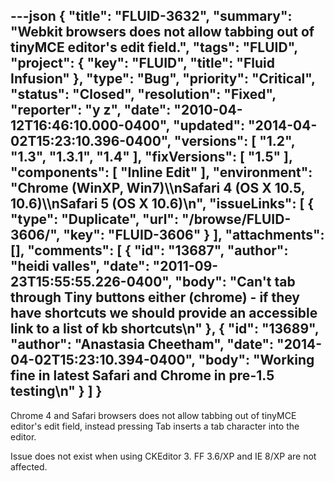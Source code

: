 ---json
{
  "title": "FLUID-3632",
  "summary": "Webkit browsers does not allow tabbing out of tinyMCE editor's edit field.",
  "tags": "FLUID",
  "project": {
    "key": "FLUID",
    "title": "Fluid Infusion"
  },
  "type": "Bug",
  "priority": "Critical",
  "status": "Closed",
  "resolution": "Fixed",
  "reporter": "y z",
  "date": "2010-04-12T16:46:10.000-0400",
  "updated": "2014-04-02T15:23:10.396-0400",
  "versions": [
    "1.2",
    "1.3",
    "1.3.1",
    "1.4"
  ],
  "fixVersions": [
    "1.5"
  ],
  "components": [
    "Inline Edit"
  ],
  "environment": "Chrome (WinXP, Win7)\\\nSafari 4 (OS X 10.5, 10.6)\\\nSafari 5 (OS X 10.6)\n",
  "issueLinks": [
    {
      "type": "Duplicate",
      "url": "/browse/FLUID-3606/",
      "key": "FLUID-3606"
    }
  ],
  "attachments": [],
  "comments": [
    {
      "id": "13687",
      "author": "heidi valles",
      "date": "2011-09-23T15:55:55.226-0400",
      "body": "Can't tab through Tiny buttons either (chrome) - if they have shortcuts we should provide an accessible link to a list of kb shortcuts\n"
    },
    {
      "id": "13689",
      "author": "Anastasia Cheetham",
      "date": "2014-04-02T15:23:10.394-0400",
      "body": "Working fine in latest Safari and Chrome in pre-1.5 testing\n"
    }
  ]
}
---
Chrome 4 and Safari browsers does not allow tabbing out of tinyMCE editor's edit field, instead pressing Tab inserts a tab character into the editor.

Issue does not exist when using CKEditor 3. FF 3.6/XP and IE 8/XP are not affected.

        